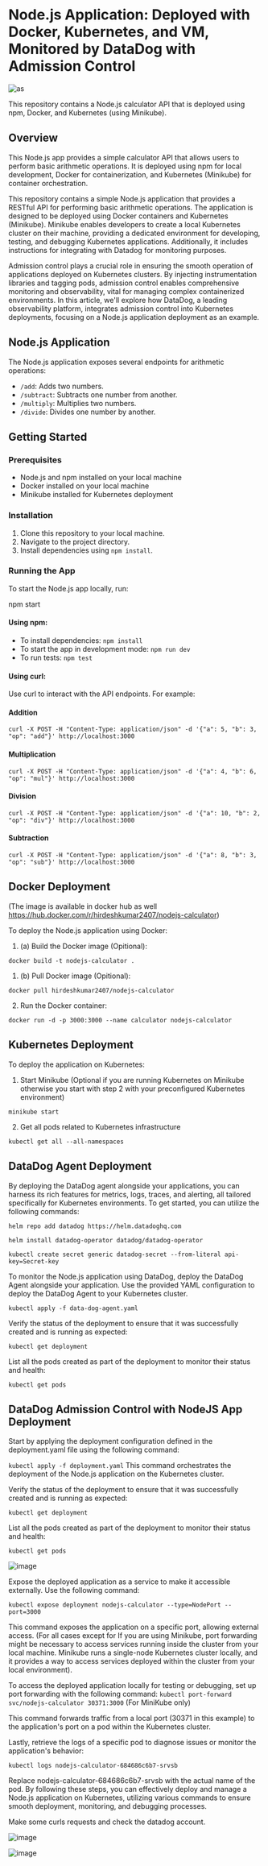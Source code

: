 # Node.js Application: Deployed with Docker, Kubernetes, and VM, Monitored by DataDog with Admission Control
![as](https://github.com/hirdeshkumar2407/nodejs-calculator-docker-kubernetes-datadog-admission-control/assets/79218874/3a1ecb2f-f5c3-4167-9d0b-36b15d375b52)


This repository contains a Node.js calculator API that is deployed using npm, Docker, and Kubernetes (using Minikube). 

## Overview

This Node.js app provides a simple calculator API that allows users to perform basic arithmetic operations. It is deployed using npm for local development, Docker for containerization, and Kubernetes (Minikube) for container orchestration.

This repository contains a simple Node.js application that provides a RESTful API for performing basic arithmetic operations. The application is designed to be deployed using Docker containers and Kubernetes (Minikube). Minikube enables developers to create a local Kubernetes cluster on their machine, providing a dedicated environment for developing, testing, and debugging Kubernetes applications. Additionally, it includes instructions for integrating with Datadog for monitoring purposes.

Admission control plays a crucial role in ensuring the smooth operation of applications deployed on Kubernetes clusters. By injecting instrumentation libraries and tagging pods, admission control enables comprehensive monitoring and observability, vital for managing complex containerized environments. In this article, we'll explore how DataDog, a leading observability platform, integrates admission control into Kubernetes deployments, focusing on a Node.js application deployment as an example.


## Node.js Application
The Node.js application exposes several endpoints for arithmetic operations:

- `/add`: Adds two numbers.
- `/subtract`: Subtracts one number from another.
- `/multiply`: Multiplies two numbers.
- `/divide`: Divides one number by another.

## Getting Started

### Prerequisites

- Node.js and npm installed on your local machine
- Docker installed on your local machine
- Minikube installed for Kubernetes deployment

### Installation

1. Clone this repository to your local machine.
2. Navigate to the project directory.
3. Install dependencies using `npm install`.

### Running the App

To start the Node.js app locally, run:

npm start

#### Using npm:

- To install dependencies: `npm install`
- To start the app in development mode: `npm run dev`
- To run tests: `npm test`

#### Using curl:

Use curl to interact with the API endpoints. For example:

#### Addition

`curl -X POST -H "Content-Type: application/json" -d '{"a": 5, "b": 3, "op": "add"}' http://localhost:3000`

#### Multiplication

`curl -X POST -H "Content-Type: application/json" -d '{"a": 4, "b": 6, "op": "mul"}' http://localhost:3000`

#### Division

`curl -X POST -H "Content-Type: application/json" -d '{"a": 10, "b": 2, "op": "div"}' http://localhost:3000`

#### Subtraction

`curl -X POST -H "Content-Type: application/json" -d '{"a": 8, "b": 3, "op": "sub"}' http://localhost:3000`


## Docker Deployment

(The image is available in docker hub as well https://hub.docker.com/r/hirdeshkumar2407/nodejs-calculator)

To deploy the Node.js application using Docker:



1. (a) Build the Docker image (Opitional):

`docker build -t nodejs-calculator .`

1. (b) Pull Docker image (Opitional):

`docker pull hirdeshkumar2407/nodejs-calculator`

2. Run the Docker container:

`docker run -d -p 3000:3000 --name calculator nodejs-calculator`


## Kubernetes Deployment 
To deploy the application on Kubernetes:

1. Start Minikube (Optional if you are running Kubernetes on Minikube otherwise you start with step 2 with your preconfigured Kubernetes environment)
   
`minikube start`

2. Get all pods related to Kubernetes infrastructure
   
`kubectl get all --all-namespaces`


## DataDog Agent Deployment 
By deploying the DataDog agent alongside your applications, you can harness its rich features for metrics, logs, traces, and alerting, all tailored specifically for Kubernetes environments. To get started, you can utilize the following commands:

`helm repo add datadog https://helm.datadoghq.com`

`helm install datadog-operator datadog/datadog-operator`

`kubectl create secret generic datadog-secret --from-literal api-key=Secret-key`

To monitor the Node.js application using DataDog, deploy the DataDog Agent alongside your application. Use the provided YAML configuration to deploy the DataDog Agent to your Kubernetes cluster.

`kubectl apply -f data-dog-agent.yaml`

Verify the status of the deployment to ensure that it was successfully created and is running as expected:

`kubectl get deployment`


List all the pods created as part of the deployment to monitor their status and health:

`kubectl get pods`


## DataDog Admission Control with NodeJS App Deployment

Start by applying the deployment configuration defined in the deployment.yaml file using the following command:

`kubectl apply -f deployment.yaml`
This command orchestrates the deployment of the Node.js application on the Kubernetes cluster.

Verify the status of the deployment to ensure that it was successfully created and is running as expected:

`kubectl get deployment`

List all the pods created as part of the deployment to monitor their status and health:


`kubectl get pods`


![image](https://github.com/hirdeshkumar2407/calculator-api-deployed-on-nodejsapp-docker-kubernetes-with-datadog-addmisson-control-method/assets/79218874/23d2192f-b7d2-468d-b84a-1cce937aae03)


Expose the deployed application as a service to make it accessible externally. Use the following command:


`kubectl expose deployment nodejs-calculator --type=NodePort --port=3000`

This command exposes the application on a specific port, allowing external access. (For all cases except for 
If you are using Minikube, port forwarding might be necessary to access services running inside the cluster from your local machine. Minikube runs a single-node Kubernetes cluster locally, and it provides a way to access services deployed within the cluster from your local environment).


To access the deployed application locally for testing or debugging, set up port forwarding with the following command:
`kubectl port-forward svc/nodejs-calculator 30371:3000` (For MiniKube only)

This command forwards traffic from a local port (30371 in this example) to the application's port on a pod within the Kubernetes cluster.

Lastly, retrieve the logs of a specific pod to diagnose issues or monitor the application's behavior:

`kubectl logs nodejs-calculator-684686c6b7-srvsb`

Replace nodejs-calculator-684686c6b7-srvsb with the actual name of the pod.
By following these steps, you can effectively deploy and manage a Node.js application on Kubernetes, utilizing various commands to ensure smooth deployment, monitoring, and debugging processes.


Make some curls requests and check the datadog account.

![image](https://github.com/hirdeshkumar2407/calculator-api-deployed-on-nodejsapp-docker-kubernetes-with-datadog-addmisson-control-method/assets/79218874/91e695d4-80d1-4c87-83da-bb537c72a781)

![image](https://github.com/hirdeshkumar2407/calculator-api-deployed-on-nodejsapp-docker-kubernetes-with-datadog-addmisson-control-method/assets/79218874/3114285e-d76a-46d8-9e7c-40a69d7c71f8)


